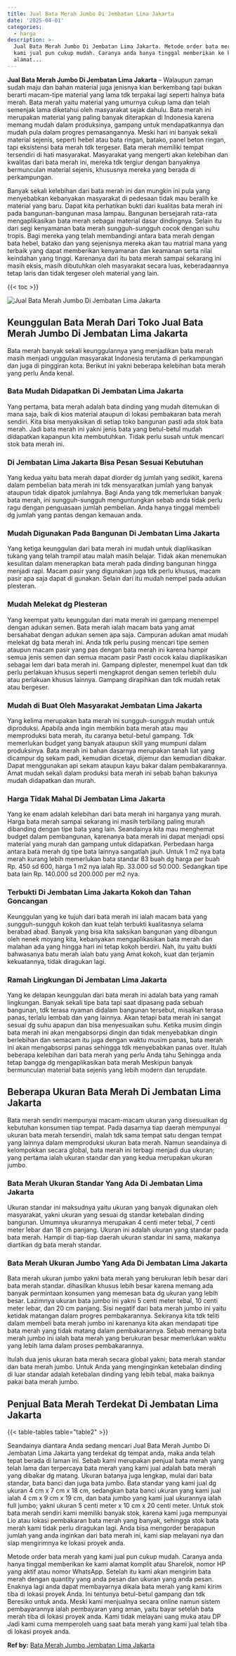 ```yaml
---
title: Jual Bata Merah Jumbo Di Jembatan Lima Jakarta
date: '2025-04-01'
categories:
  - harga
description: >-
  Jual Bata Merah Jumbo Di Jembatan Lima Jakarta. Metode order bata merah yang
  kami jual pun cukup mudah. Caranya anda hanya tinggal memberikan ke kami
  alamat...
---
```


**Jual Bata Merah Jumbo Di Jembatan Lima Jakarta** – Walaupun zaman sudah maju dan bahan material juga jenisnya kian berkembang tapi bukan berarti macam-tipe material yang lama tdk terpakai lagi seperti halnya bata merah. Bata merah yaitu material yang umurnya cukup lama dan telah semenjak lama diketahui oleh masyarakat sejak dahulu. Bata merah ini merupakan material yang paling banyak diterapkan di Indonesia karena memang mudah dalam produksinya, gampang untuk mendapatkannya dan mudah pula dalam progres pemasangannya. Meski hari ini banyak sekali material sejenis, seperti hebel atau bata ringan, batako, panel beton ringan, tapi eksistensi bata merah tdk tergeser. Bata merah memiliki tempat tersendiri di hati masyarakat. Masyarakat yang mengerti akan kelebihan dan kwalitas dari bata merah ini, mereka tdk tergiur dengan banyaknya bermunculan material sejenis, khususnya mereka yang berada di perkampungan.

Banyak sekali kelebihan dari bata merah ini dan mungkin ini pula yang menyebabkan kebanyakan masyarakat di pedesaan tidak mau beralih ke material yang baru. Dapat kita perhatikan bukti dari kualitas bata merah ini pada bangunan-bangunan masa lampau. Bangunan bersejarah rata-rata mengaplikasikan bata merah sebagai material dasar dindingnya. Selain itu dari segi kenyamanan bata merah sungguh-sungguh cocok dengan suhu tropis. Bagi mereka yang telah membandingi antara bata merah dengan bata hebel, batako dan yang sejenisnya mereka akan tau matrial mana yang terbaik yang dapat memberikan kenyamanan dan keamanan serta nilai keindahan yang tinggi. Karenanya dari itu bata merah sampai sekarang ini masih eksis, masih dibutuhkan oleh masyarakat secara luas, keberadaannya tetap laris dan tidak tergeser oleh material yang lain.

{{< toc >}}

![Jual Bata Merah Jumbo Di Jembatan Lima Jakarta](/images/jual-bata-merah-28.png)

## Keunggulan Bata Merah Dari Toko Jual Bata Merah Jumbo Di Jembatan Lima Jakarta

Bata merah banyak sekali keunggulannya yang menjadikan bata merah masih menjadi unggulan masyarakat Indonesia terutama di perkampungan dan juga di pinggiran kota. Berikut ini yakni beberapa kelebihan bata merah yang perlu Anda kenal.

### Bata Mudah Didapatkan Di Jembatan Lima Jakarta

Yang pertama, bata merah adalah bata dinding yang mudah ditemukan di mana saja, baik di kios material ataupun di lokasi pembakaran bata merah sendiri. Kita bisa menyaksikan di setiap toko bangunan pasti ada stok bata merah. Jadi bata merah ini yakni jenis bata yang betul-betul mudah didapatkan kapanpun kita membutuhkan. Tidak perlu susah untuk mencari stok bata merah ini.

### Di Jembatan Lima Jakarta Bisa Pesan Sesuai Kebutuhan

Yang kedua yaitu bata merah dapat diorder dg jumlah yang sedikit, karena dalam pembelian bata merah ini tdk mensyaratkan jumlah yang banyak ataupun tidak dipatok jumlahnya. Bagi Anda yang tdk memerlukan banyak bata merah, ini sungguh-sungguh menguntungkan sebab anda tidak perlu ragu dengan penguasaan jumlah pembelian. Anda hanya tinggal membeli dg jumlah yang pantas dengan kemauan anda.

### Mudah Digunakan Pada Bangunan Di Jembatan Lima Jakarta

Yang ketiga keunggulan dari bata merah ini mudah untuk diaplikasikan tukang yang telah trampil atau malah masih belajar. Tidak akan menemukan kesulitan dalam menerapkan bata merah pada dinding bangunan hingga menjadi rapi. Macam pasir yang digunakan juga tdk perlu khusus, macam pasir apa saja dapat di gunakan. Selain dari itu mudah nempel pada adukan plesteran.

### Mudah Melekat dg Plesteran

Yang keempat yaitu keunggulan dari mata merah ini gampang menempel dengan adukan semen. Bata merah ialah macam bata yang amat bersahabat dengan adukan semen apa saja. Campuran adukan amat mudah melekat dg bata merah ini. Anda tdk perlu pusing mencari tipe semen ataupun macam pasir yang pas dengan bata merah ini karena hampir semua jenis semen dan semua macam pasir Pasti cocok kalau diaplikasikan sebagai lem dari bata merah ini. Gampang diplester, menempel kuat dan tdk perlu perlakuan khusus seperti mengkaprot dengan semen terlebih dulu atau perlakuan khusus lainnya. Gampang dirapihkan dan tdk mudah retak atau bergeser.

### Mudah di Buat Oleh Masyarakat Jembatan Lima Jakarta

Yang kelima merupakan bata merah ini sungguh-sungguh mudah untuk diproduksi. Apabila anda ingin membikin bata merah atau mau memproduksi bata merah, itu caranya betul-betul gampang. Tdk memerlukan budget yang banyak ataupun skill yang mumpuni dalam produksinya. Bata merah ini bahan dasarnya merupakan tanah liat yang dicampur dg sekam padi, kemudian dicetak, dijemur dan kemudian dibakar. Dapat menggunakan api sekam ataupun kayu bakar dalam pembakarannya. Amat mudah sekali dalam produksi bata merah ini sebab bahan bakunya mudah didapatkan dan murah.

### Harga Tidak Mahal Di Jembatan Lima Jakarta

Yang ke enam adalah kelebihan dari bata merah ini harganya yang murah. Harga bata merah sampai sekarang ini masih terbilang paling murah dibanding dengan tipe bata yang lain. Seandainya kita mau menghemat budget dalam pembangunan, karenanya bata merah ini dapat menjadi opsi material yang murah dan gampang untuk didapatkan. Perbedaan harga antara bata merah dg tipe bata lainnya sangatlah jauh. Untuk 1 m2 nya bata merah kurang lebih memerlukan bata standar 83 buah dg harga per buah Rp. 450 sd 600, harga 1 m2 nya ialah Rp. 33.000 sd 50.000. Sedangkan tipe bata lain Rp. 140.000 sd 200.000 per m2 nya.

### Terbukti Di Jembatan Lima Jakarta Kokoh dan Tahan Goncangan

Keunggulan yang ke tujuh dari bata merah ini ialah macam bata yang sungguh-sungguh kokoh dan kuat telah terbukti kualitasnya selama berabad abad. Banyak yang bisa kita saksikan bangunan yang dibangun oleh nenek moyang kita, kebanyakan mengaplikasikan bata merah dan malahan ada yang hingga hari ini tetap kokoh berdiri. Nah, itu yaitu bukti bahwasanya batu merah ialah batu yang Amat kokoh, kuat dan terjamin kekuatannya, tidak diragukan lagi.

### Ramah Lingkungan Di Jembatan Lima Jakarta

Yang ke delapan keunggulan dari bata merah ini adalah bata yang ramah lingkungan. Banyak sekali tipe bata tapi saat dipasang pada sebuah bangunan, tdk terasa nyaman didalam bangunan tersebut, misalkan terasa panas, terlalu lembab dan yang lainnya. Akan tetapi bata merah ini sangat sesuai dg suhu apapun dan bisa menyesuaikan suhu. Ketika musim dingin bata merah ini akan mengabsorpsi dingin dan tidak menyebabkan dingin berlebihan dan semacam itu juga dengan waktu musim panas, bata merah ini akan mengabsorpsi panas sehingga tdk menyebabkan panas over. Itulah beberapa kelebihan dari bata merah yang perlu Anda tahu Sehingga anda tetap bangga dg mengaplikasikan bata merah Meskipun banyak bermunculan material bata sejenis yang lebih modern dan terupdate.

## Beberapa Ukuran Bata Merah Di Jembatan Lima Jakarta

Bata merah sendiri mempunyai macam-macam ukuran yang disesuaikan dg kebutuhan konsumen tiap tempat. Pada dasarnya tiap daerah mempunyai ukuran bata merah tersendiri, malah tdk sama tempat satu dengan tempat yang lainnya dalam memproduksi ukuran bata merah. Namun seandainya di kelompokkan secara global, bata merah ini terbagi menjadi dua ukuran; yang pertama ialah ukuran standar dan yang kedua merupakan ukuran jumbo.

### Bata Merah Ukuran Standar Yang Ada Di Jembatan Lima Jakarta

Ukuran standar ini maksudnya yaitu ukuran yang banyak digunakan oleh masyarakat, yakni ukuran yang sesuai dg standar ketebalan dinding bangunan. Umumnya ukurannya merupakan 4 centi meter tebal, 7 centi meter lebar dan 18 cm panjang. Ukuran ini adalah ukuran yang standar pada bata merah. Hampir di tiap-tiap daerah ukuran standar ini sama, makanya diartikan dg bata merah standar.

### Bata Merah Ukuran Jumbo Yang Ada Di Jembatan Lima Jakarta

Bata merah ukuran jumbo yakni bata merah yang berukuran lebih besar dari bata merah standar. dihasilkan khusus lebih besar karena memang ada banyak permintaan konsumen yang memesan bata dg ukuran yang lebih besar. Lazimnya ukuran bata jumbo ini yakni 5 centi meter tebal, 10 centi meter lebar, dan 20 cm panjang. Sisi negatif dari bata merah jumbo ini yaitu ketidak matangan dalam progres pembakarannya. Sekiranya kita tdk teliti dalam membeli bata merah jumbo ini karenanya kita akan mendapati tipe bata merah yang tidak matang dalam pembakarannya. Sebab memang bata merah jumbo ini ialah bata merah yang berukuran besar memerlukan waktu yang lebih lama dalam proses pembakarannya.

Itulah dua jenis ukuran bata merah secara global yakni; bata merah standar dan bata merah jumbo. Untuk Anda yang menginginkan ketebalan dinding di luar standar adalah ketebalan dinding yang lebih tebal, maka baiknya pakai bata merah jumbo.

## Penjual Bata Merah Terdekat Di Jembatan Lima Jakarta

{{< table-tables table="table2" >}}

Seandainya diantara Anda sedang mencari Jual Bata Merah Jumbo Di Jembatan Lima Jakarta yang terdekat dg tempat anda, maka anda telah tepat berada di laman ini. Sebab kami merupakan penjual bata merah yang telah lama dan terpercaya bata merah yang kami jual adalah bata merah yang dibakar dg matang. Ukuran batanya juga lengkap, mulai dari bata standar, bata banci dan juga bata jumbo. Bata standar yang kami jual dg ukuran 4 cm x 7 cm x 18 cm, sedangkan bata banci ukuran yang kami jual ialah 4 cm x 9 cm x 19 cm, dan bata jumbo yang kami jual ukurannya ialah full jumbo; yakni ukuran 5 centi meter x 10 cm x 20 centi meter. Untuk stok bata merah sendiri kami memiliki banyak stok, karena kami juga mempunyai Lio atau lokasi pembakaran bata merah yang banyak, sehingga stok bata merah kami tidak perlu diragukan lagi. Anda bisa mengorder berapapun jumlah yang anda inginkan dari bata merah ini, kami siap melayani nya dan siap mengirimnya ke lokasi proyek anda.

Metode order bata merah yang kami jual pun cukup mudah. Caranya anda hanya tinggal memberikan ke kami alamat komplit atau Sharelok, nomor HP yang aktif atau nomor WhatsApp. Setelah itu kami akan mengirim bata merah dengan quantity yang anda pesan dan ukuran yang anda pesan. Enaknya lagi anda dapat membayarnya dikala bata merah yang kami kirim tiba di lokasi proyek Anda. Ini tentunya betul-betul gampang dan tdk Beresiko untuk anda. Meski kami menjualnya secara online namun sistem pembayarannya ialah pembayaran yang aman, yaitu bayar setelah bata merah tiba di lokasi proyek anda. Kami tidak melayani uang muka atau DP Jadi kami cuma memperoleh uang saat bata merah yang kami jual telah tiba di lokasi proyek anda.

**Ref by:** [Bata Merah Jumbo Jembatan Lima Jakarta](https://id.wikipedia.org/wiki/Bata)
